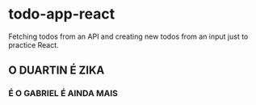 # todo-app-react
Fetching todos from an API and creating new todos from an input just to practice React.

## O DUARTIN É ZIKA

### É O GABRIEL É AINDA MAIS 
